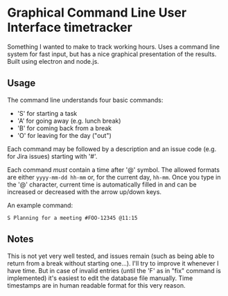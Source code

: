 # Graphical Command Line User Interface timetracker

Something I wanted to make to track working hours. Uses a command line
system for fast input, but has a nice graphical presentation of the
results. Built using electron and node.js.

## Usage

The command line understands four basic commands:

* 'S' for starting a task
* 'A' for going away (e.g. lunch break)
* 'B' for coming back from a break
* 'O' for leaving for the day ("out")

Each command may be followed by a description and an issue code (e.g. for Jira issues) starting with '#'.

Each command *must* contain a time after '@' symbol.
The allowed formats are either `yyyy-mm-dd hh-mm` or, for the current day, `hh-mm`.
Once you type in the '@' character, current time is automatically filled in and can be increased or decreased with the arrow up/down keys.

An example command:
```
S Planning for a meeting #FOO-12345 @11:15
```

## Notes

This is not yet very well tested, and issues remain (such as being able to return from a break without starting one...).
I'll try to improve it whenever I have time. But in case of invalid entries (until the 'F' as in "fix" command is implemented)
it's easiest to edit the database file manually. Time timestamps are in human readable format for this very reason.
